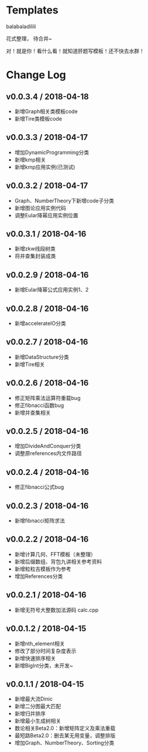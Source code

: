 # Templates

balabaladilili

花式整理， 待合并~

对！就是你！看什么看！就知道肝题写模板！还不快去水群！



# Change Log

## v0.0.3.4 / 2018-04-18
* 新增Graph相关类模板code
* 新增Tire类模板code

## v0.0.3.3 / 2018-04-17
* 增加DynamicProgramming分类
* 新增kmp相关
* 新增kmp应用实例(已测试)

## v0.0.3.2 / 2018-04-17
* Graph、NumberTheory下新增code子分类
* 新增图论应用实例代码
* 调整Eular降幂应用实例位置

## v0.0.3.1 / 2018-04-16
* 新增zkw线段树类
* 将并查集封装成类

## v0.0.2.9 / 2018-04-16
* 新增Eular降幂公式应用实例1、2

## v0.0.2.8 / 2018-04-16
* 新增accelerateIO分类

## v0.0.2.7 / 2018-04-16
* 新增DataStructure分类
* 新增Tire相关

## v0.0.2.6 / 2018-04-16
* 修正矩阵乘法运算符重载bug
* 修正fibnacci函数bug
* 新增并查集相关

## v0.0.2.5 / 2018-04-16
* 增加DivideAndConquer分类
* 调整原references内文件路径

## v0.0.2.4 / 2018-04-16
* 修正fibnacci公式bug

## v0.0.2.3 / 2018-04-16
* 新增fibnacci矩阵求法

## v0.0.2.2 / 2018-04-16
* 新增计算几何、FFT模板（未整理）
* 新增后缀数组、背包九讲相关参考资料
* 新增粒粒吉模板作为参考
* 增加References分类

## v0.0.2.1 / 2018-04-16
* 新增无符号大整数加法源码 calc.cpp 

## v0.0.1.2 / 2018-04-15

* 新增nth_element相关
* 修改了部分时间复杂度表示
* 新增快速排序相关
* 新增BigInt分类，未开发~

## v0.0.1.1 / 2018-04-15

* 新增最大流Dinic
* 新增二分图最大匹配
* 新增归并排序
* 新增最小生成树相关
* 数论相关Beta2.0：新增矩阵定义及乘法重载
* 最短路Beta2.0：删去某无用变量，调整排版
* 增加Graph、NumberTheory、Sorting分类
